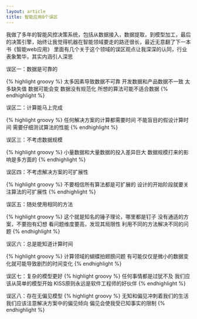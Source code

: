 ```yaml
---
layout: article
title: 智能应用8个误区
---
```

我做了多年的智能风控决策系统，包括从数据接入，数据提取，到模型加工，最后的决策引擎，始终让我觉得机器在智能领域要走的路还很长，最近无意翻了下一本书《智能web应用》
里面有几个关于这个领域的误区观点让我深深的认同，行业表象繁华，其实内涵引人深思

误区一：数据是可靠的

{% highlight groovy %}
太多因素导致数据不可靠
开发数据和产品数据不一致
太多缺失值
数据可能会变
数据没有规范化
所想的算法可能不适合数据
{% endhighlight %}



误区二：计算能马上完成

{% highlight groovy %}
任何解决方案的计算都需要时间
不能盲目的假设计算时间
需要仔细测试算法的性能
{% endhighlight %}




误区三：不考虑数据规模

{% highlight groovy %}
小量数据和大量数据的投入差异巨大
数据规模打来的影响是多方面的
{% endhighlight %}




误区四：不考虑解决方案的可扩展性

{% highlight groovy %}
不要相信所有算法都是可扩展的
设计的开始阶段就要关注算法的可扩展性
{% endhighlight %}



误区五：随处使用相同的方法

{% highlight groovy %}
这个就是知名的锤子理论，哪里都是钉子
没有通适的方案，不要抱有幻想
看问题维度要高，发现其局限性
利用不同的方法解决不同的问题
{% endhighlight %}



误区六：总是能知道计算时间

{% highlight groovy %}
计算领域的蝴蝶拍翅膀问题
有可能仅仅是微小的数据变化就可能导致剧烈的时间变化
{% endhighlight %}




误区七：复杂的模型更好
{% highlight groovy %}
任何事情都是过犹不及
我们应该从简单的模型开始
KISS原则永远是软件工程师的好伙伴
{% endhighlight %}



误区八：存在无偏见模型
{% highlight groovy %}
无知和偏见冲刺着我们的生活
我们应该注意解决方案中的偏见倾向
偏见会使我受已知事实的限制
{% endhighlight %}








